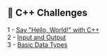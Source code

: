 ## 🎯 C++ Challenges

1 - [Say "Hello, World!" with C++](https://github.com/danipishinin/HackerRank/blob/main/c%2B%2B/hello-world.md) </br >
2 - [Input and Output](https://github.com/danipishinin/HackerRank/blob/main/c%2B%2B/input-and-output.md) </br >
3 - [Basic Data Types](https://github.com/danipishinin/HackerRank/blob/main/c%2B%2B/c-tutorial-basic-data-types.md)
